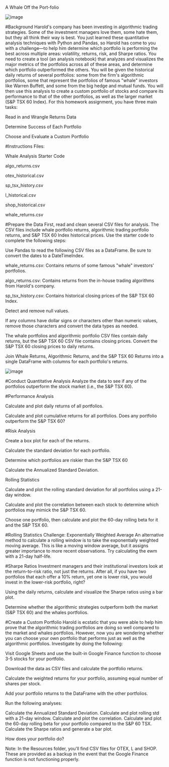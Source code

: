 A Whale Off the Port-folio

![image](https://user-images.githubusercontent.com/55707360/159185271-952a0eb2-d845-4e06-8992-2b7aa5b95da5.png)

#Background
Harold's company has been investing in algorithmic trading strategies. Some of the investment managers love them, some hate them, but they all think their way is best.
You just learned these quantitative analysis techniques with Python and Pandas, so Harold has come to you with a challenge—to help him determine which portfolio is performing the best across multiple areas: volatility, returns, risk, and Sharpe ratios.
You need to create a tool (an analysis notebook) that analyzes and visualizes the major metrics of the portfolios across all of these areas, and determine which portfolio outperformed the others. You will be given the historical daily returns of several portfolios: some from the firm's algorithmic portfolios, some that represent the portfolios of famous "whale" investors like Warren Buffett, and some from the big hedge and mutual funds. You will then use this analysis to create a custom portfolio of stocks and compare its performance to that of the other portfolios, as well as the larger market (S&P TSX 60 Index).
For this homework assignment, you have three main tasks:


Read in and Wrangle Returns Data


Determine Success of Each Portfolio


Choose and Evaluate a Custom Portfolio




#Instructions
Files:


Whale Analysis Starter Code


algo_returns.csv


otex_historical.csv


sp_tsx_history.csv


l_historical.csv


shop_historical.csv


whale_returns.csv



#Prepare the Data
First, read and clean several CSV files for analysis. The CSV files include whale portfolio returns, algorithmic trading portfolio returns, and S&P TSX 60 Index historical prices. Use the starter code to complete the following steps:


Use Pandas to read the following CSV files as a DataFrame. Be sure to convert the dates to a DateTimeIndex.


whale_returns.csv: Contains returns of some famous "whale" investors' portfolios.


algo_returns.csv: Contains returns from the in-house trading algorithms from Harold's company.


sp_tsx_history.csv: Contains historical closing prices of the S&P TSX 60 Index.




Detect and remove null values.


If any columns have dollar signs or characters other than numeric values, remove those characters and convert the data types as needed.


The whale portfolios and algorithmic portfolio CSV files contain daily returns, but the S&P TSX 60 CSV file contains closing prices. Convert the S&P TSX 60 closing prices to daily returns.


Join Whale Returns, Algorithmic Returns, and the S&P TSX 60 Returns into a single DataFrame with columns for each portfolio's returns.

![image](https://user-images.githubusercontent.com/55707360/159185328-bb0fdcd0-c729-43db-85ae-6b2891111e4c.png)


#Conduct Quantitative Analysis
Analyze the data to see if any of the portfolios outperform the stock market (i.e., the S&P TSX 60).

#Performance Analysis


Calculate and plot daily returns of all portfolios.


Calculate and plot cumulative returns for all portfolios. Does any portfolio outperform the S&P TSX 60?



#Risk Analysis


Create a box plot for each of the returns.


Calculate the standard deviation for each portfolio.


Determine which portfolios are riskier than the S&P TSX 60


Calculate the Annualized Standard Deviation.


Rolling Statistics


Calculate and plot the rolling standard deviation for all portfolios using a 21-day window.


Calculate and plot the correlation between each stock to determine which portfolios may mimick the S&P TSX 60.


Choose one portfolio, then calculate and plot the 60-day rolling beta for it and the S&P TSX 60.



#Rolling Statistics Challenge: Exponentially Weighted Average
An alternative method to calculate a rolling window is to take the exponentially weighted moving average. This is like a moving window average, but it assigns greater importance to more recent observations. Try calculating the ewm with a 21-day half-life.

#Sharpe Ratios
Investment managers and their institutional investors look at the return-to-risk ratio, not just the returns. After all, if you have two portfolios that each offer a 10% return, yet one is lower risk, you would invest in the lower-risk portfolio, right?

Using the daily returns, calculate and visualize the Sharpe ratios using a bar plot.

Determine whether the algorithmic strategies outperform both the market (S&P TSX 60) and the whales portfolios.



#Create a Custom Portfolio
Harold is ecstatic that you were able to help him prove that the algorithmic trading portfolios are doing so well compared to the market and whales portfolios. However, now you are wondering whether you can choose your own portfolio that performs just as well as the algorithmic portfolios. Investigate by doing the following:


Visit Google Sheets and use the built-in Google Finance function to choose 3-5 stocks for your portfolio.


Download the data as CSV files and calculate the portfolio returns.


Calculate the weighted returns for your portfolio, assuming equal number of shares per stock.


Add your portfolio returns to the DataFrame with the other portfolios.


Run the following analyses:

Calculate the Annualized Standard Deviation.
Calculate and plot rolling std with a 21-day window.
Calculate and plot the correlation.
Calculate and plot the 60-day rolling beta for your portfolio compared to the S&P 60 TSX.
Calculate the Sharpe ratios and generate a bar plot.



How does your portfolio do?


Note: In the Resources folder, you'll find CSV files for OTEX, L and SHOP. These are provided as a backup in the event that the Google Finance function is not functioning properly.
